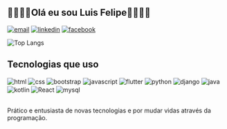 ## 👑👨🏻‍💻Olá eu sou Luis Felipe👨🏻‍💻👑

[![email](https://img.shields.io/badge/Gmail-D14836?style=for-the-badge&logo=gmail&logoColor=white)](https://mail.google.com/mail/?view=cm&fs=1&to=l.felipepant@gmail.com)
[![linkedin](https://img.shields.io/badge/LinkedIn-0077B5?style=for-the-badge&logo=linkedin&logoColor=white)](https://www.linkedin.com/in/luis-pantoja-b80472179/)
[![facebook](https://img.shields.io/badge/Facebook-1877F2?style=for-the-badge&logo=facebook&logoColor=white)](https://www.facebook.com/profile.php?id=100077543274762)

![Top Langs](https://github-readme-stats.vercel.app/api/top-langs/?username=FelipeLuis123&locale=pt-br&hide_progress=true&theme=dracula)

## Tecnologias que uso

<div style="display: inline_block">
<img align="center" alt="html" src="https://img.shields.io/badge/HTML5-E34F26?style=for-the-badge&logo=html5&logoColor=white">
<img align="center" alt="css" src="https://img.shields.io/badge/CSS-239120?&style=for-the-badge&logo=css3&logoColor=white">
<img align="center" alt="bootstrap" src="https://img.shields.io/badge/Bootstrap-563D7C?style=for-the-badge&logo=bootstrap&logoColor=white">
<img align="center" alt="javascript" src="https://img.shields.io/badge/JavaScript-F7DF1E?style=for-the-badge&logo=javascript&logoColor=black">
<img align="center" alt="flutter" src="https://img.shields.io/badge/Flutter-02569B?style=for-the-badge&logo=flutter&logoColor=white">
<img align="center" alt="python" src="https://img.shields.io/badge/Python-3776AB?style=for-the-badge&logo=python&logoColor=white">
<img align="center" alt="django" src="https://img.shields.io/badge/Django-092E20?style=for-the-badge&logo=django&logoColor=white">
<img align="center" alt="java" src="https://img.shields.io/badge/Java-ED8B00?style=for-the-badge&logo=openjdk&logoColor=white"><br/>
<img align="center" alt="kotlin" src="https://img.shields.io/badge/Kotlin-0095D5?&style=for-the-badge&logo=kotlin&logoColor=white">
<img align="center" alt="React" src="https://img.shields.io/badge/React-20232A?style=for-the-badge&logo=react&logoColor=61DAFB">
<img align="center" alt="mysql" src="https://img.shields.io/badge/MySQL-005C84?style=for-the-badge&logo=mysql&logoColor=white"></div><br/>


Prático e entusiasta de novas tecnologias e por mudar vidas através da programação.

